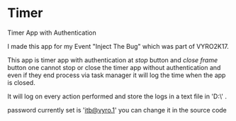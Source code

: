# Timer
Timer App with Authentication 

I made this app for my Event "Inject The Bug" which was part of VYRO2K17.

This app is timer app with authentication at *stop* button and *close frame* button one cannot stop or close the timer app without authentication and even if they end process via task manager it will log the time when the app is closed.

It will log on every action performed and store the logs in a text file in 'D:\\' .

password currently set is 'itb@vyro.1' you can change it in the source code
